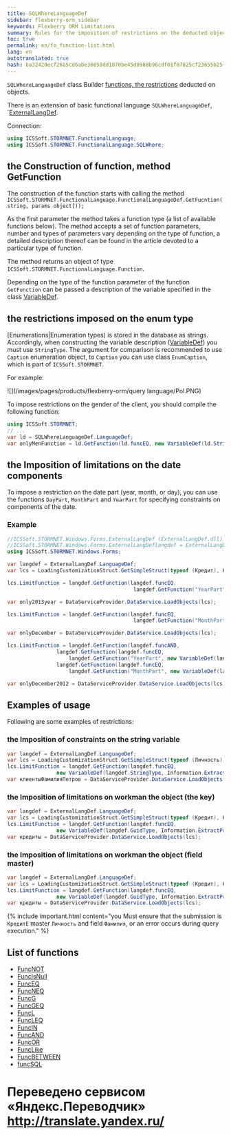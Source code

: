 ```yaml
--- 
title: SQLWhereLanguageDef 
sidebar: flexberry-orm_sidebar 
keywords: Flexberry ORM Limitations 
summary: Rules for the imposition of restrictions on the deducted objects 
toc: true 
permalink: en/fo_function-list.html 
lang: en 
autotranslated: true 
hash: ba32420ecf26a5cd6abe36058dd1070be45d8980b96cdf01f87825cf23655b25 
--- 
```


`SQLWhereLanguageDef` class Builder [functions, the restrictions](fo_limit-function.html) deducted on objects. 

There is an extension of basic functional language `SQLWhereLanguageDef`, `[ExternalLangDef](fo_external-lang-def.html). 

Connection: 

``` csharp
using ICSSoft.STORMNET.FunctionalLanguage;
using ICSSoft.STORMNET.FunctionalLanguage.SQLWhere;
``` 

## the Construction of function, method GetFunction 

The construction of the function starts with calling the method `ICSSoft.STORMNET.FunctionalLanguage.FunctionalLanguageDef.GetFucntion(string, params object[));` 

As the first parameter the method takes a function type (a list of available functions below). The method accepts a set of function parameters, number and types of parameters vary depending on the type of function, a detailed description thereof can be found in the article devoted to a particular type of function. 

The method returns an object of type `ICSSoft.STORMNET.FunctionalLanguage.Function`. 

Depending on the type of the function parameter of the function `GetFunction` can be passed a description of the variable specified in the class [VariableDef](fo_variable-def.html). 

## the restrictions imposed on the enum type 

[Enumerations|Enumeration types) is stored in the database as strings. Accordingly, when constructing the variable description ([VariableDef](fo_variable-def.html)) you must use `StringType`. The argument for comparison is recommended to use `Caption` enumeration object, to `Caption` you can use class `EnumCaption`, which is part of `ICSSoft.STORMNET`. 

For example: 

![](/images/pages/products/flexberry-orm/query language/Pol.PNG) 

To impose restrictions on the gender of the client, you should compile the following function: 

```csharp
using ICSSoft.STORMNET;
// ... 
var ld = SQLWhereLanguageDef.LanguageDef;
var onlyMenFunction = ld.GetFunction(ld.funcEQ, new VariableDef(ld.StringType, Information.ExtractPropertyPath<Клиент>(x => x.Пол)), EnumCaption.GetCaptionFor(tПол.Мужской));
``` 

## the Imposition of limitations on the date components 

To impose a restriction on the date part (year, month, or day), you can use the functions `DayPart`, `MonthPart` and `YearPart` for specifying constraints on components of the date. 

### Example 

```csharp
//ICSSoft.STORMNET.Windows.Forms.ExternalLangDef (ExternalLangDef.dll) 
//ICSSoft.STORMNET.Windows.Forms.ExternalLangDeflangdef = ExternalLangDef.LanguageDef; 
using ICSSoft.STORMNET.Windows.Forms;

var langdef = ExternalLangDef.LanguageDef;
var lcs = LoadingCustomizationStruct.GetSimpleStruct(typeof (Кредит), Кредит.Views.КредитE);

lcs.LimitFunction = langdef.GetFunction(langdef.funcEQ,
                                         langdef.GetFunction("YearPart", new VariableDef(langdef.DateTimeType, "Datavideo")), "2013");

var only2013year = DataServiceProvider.DataService.LoadObjects(lcs);

lcs.LimitFunction = langdef.GetFunction(langdef.funcEQ,
                                         langdef.GetFunction("MonthPart", new VariableDef(langdef.DateTimeType, "Datavideo")), "12");

var onlyDecember = DataServiceProvider.DataService.LoadObjects(lcs);

lcs.LimitFunction = langdef.GetFunction(langdef.funcAND,
                langdef.GetFunction(langdef.funcEQ, 
                    langdef.GetFunction("YearPart", new VariableDef(langdef.DateTimeType, "Datavideo")), "2012"),
                langdef.GetFunction(langdef.funcEQ, 
                    langdef.GetFunction("MonthPart", new VariableDef(langdef.DateTimeType, "Datavideo")), "12"));

var onlyDecember2012 = DataServiceProvider.DataService.LoadObjects(lcs);
``` 

## Examples of usage 

Following are some examples of restrictions: 

### the Imposition of constraints on the string variable 

```csharp
var langdef = ExternalLangDef.LanguageDef;
var lcs = LoadingCustomizationStruct.GetSimpleStruct(typeof (Личность), Личность.Views.ЛичностьE);
lcs.LimitFunction = langdef.GetFunction(langdef.funcEQ,
	            new VariableDef(langdef.StringType, Information.ExtractPropertyPath<Личность>(x => x.Фамилия)), Petrov);
var клиентыФамилияПетров = DataServiceProvider.DataService.LoadObjects(lcs);
``` 

### the Imposition of limitations on workman the object (the key) 

```csharp
var langdef = ExternalLangDef.LanguageDef;
var lcs = LoadingCustomizationStruct.GetSimpleStruct(typeof (Кредит), Кредит.Views.КредитE);
lcs.LimitFunction = langdef.GetFunction(langdef.funcEQ,
	            new VariableDef(langdef.GuidType, Information.ExtractPropertyPath<Кредит>(x => x.Личность)), "64F45BC3-339B-4FBA-A036-C5E9FE9EAE53");
var кредиты = DataServiceProvider.DataService.LoadObjects(lcs);
``` 

### the Imposition of limitations on workman the object (field master) 

```csharp
var langdef = ExternalLangDef.LanguageDef;
var lcs = LoadingCustomizationStruct.GetSimpleStruct(typeof (Кредит), Кредит.Views.КредитE);
lcs.LimitFunction = langdef.GetFunction(langdef.funcEQ,
	            new VariableDef(langdef.GuidType, Information.ExtractPropertyPath<Кредит>(x => x.Личность.Фамилия)), Petrov);
var кредиты = DataServiceProvider.DataService.LoadObjects(lcs);
``` 

{% include important.html content="you Must ensure that the submission is `КредитE` master `Личность` and field `Фамилия`, or an error occurs during query execution." %} 

## List of functions 

* [FuncNOT](fo_func-not.html) 
* [FuncIsNull](fo_func-is-null.html) 
* [FuncEQ](fo_func-eq.html) 
* [FuncNEQ](fo_func-neq.html) 
* [FuncG](fo_compare-functions.html) 
* [FuncGEQ](fo_compare-functions.html) 
* [FuncL](fo_compare-functions.html) 
* [FuncLEQ](fo_compare-functions.html) 
* [FuncIN](fo_func-in.html) 
* [FuncAND](fo_func-and.html) 
* [FuncOR](fo_func-or.html) 
* [FuncLike](fo_func-like.html) 
* [FuncBETWEEN](fo_func-between.html) 
* [funcSQL](fo_func-sql.html) 



 # Переведено сервисом «Яндекс.Переводчик» http://translate.yandex.ru/